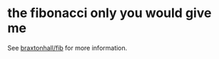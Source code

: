 # the fibonacci only you would give me

See [braxtonhall/fib](https://github.com/braxtonhall/fib) for more information.
